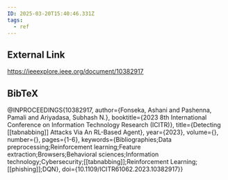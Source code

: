 ```yaml
---
ID: 2025-03-20T15:40:46.331Z
tags:
  - ref
---
```

## External Link

https://ieeexplore.ieee.org/document/10382917

## BibTeX

@INPROCEEDINGS{10382917,   author={Fonseka, Ashani and Pashenna, Pamali and Ariyadasa, Subhash N.},   booktitle={2023 8th International Conference on Information Technology Research (ICITR)},    title={Detecting [[tabnabbing]] Attacks Via An RL-Based Agent},    year={2023},   volume={},   number={},   pages={1-6},   keywords={Bibliographies;Data preprocessing;Reinforcement learning;Feature extraction;Browsers;Behavioral sciences;Information technology;Cybersecurity;[[tabnabbing]];Reinforcement Learning;[[phishing]];DQN},   doi={10.1109/ICITR61062.2023.10382917}}
